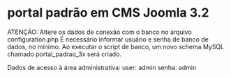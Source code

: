 portal padrão em CMS Joomla 3.2
================

ATENÇÃO:
Altere os dados de conexão com o banco no arquivo configuration.php
É necessário informar usuário e senha de banco de dados, no mínimo.
Ao executar o script de banco, um novo schema MySQL chamado portal_padrao_3x será criado.

Dados de acesso à área administrativa:
user: admin
senha: admin